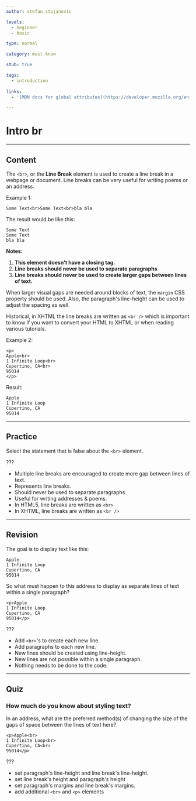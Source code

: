 ```yaml
---
author: stefan.stojanovic

levels:
  - beginner
  - basic

type: normal

category: must-know

stub: true

tags:
  - introduction
  
links:
  - '[MDN docs for global attributes](https://developer.mozilla.org/en-US/docs/Web/HTML/Global_attributes){website}'

---
```

# Intro br
---
## Content

The `<br>`, or the **Line Break** element is used to create a line break in a webpage or document. Line breaks can be very useful for writing poems or an address.

Example 1:
```
Some Text<br>Some Text<br>bla bla
```

The result would be like this:
```
Some Text
Some Text
bla bla
```

**Notes:**
  1) **This element doesn't have a closing tag.**
  2) **Line breaks should never be used to separate paragraphs**
  3) **Line breaks should never be used to create larger gaps between lines of text.**
  
When larger visual gaps are needed around blocks of text, the `margin` CSS property should be used. Also, the paragraph's line-height can be used to adjust the spacing as well.

Historical, in XHTML the line breaks are written as `<br />` which is important to know if you want to convert your HTML to XHTML or when reading various tutorials.

Example 2:
```
<p>
Apple<br>
1 Infinite Loop<br>
Cupertino, CA<br>
95014
</p>
```
Result:
```
Apple
1 Infinite Loop
Cupertino, CA
95014
```


---
## Practice

Select the statement that is false about the `<br>` element. 

???

* Multiple line breaks are encouraged to create more gap between lines of text.
* Represents line breaks. 
* Should never be used to separate paragraphs. 
* Useful for writing addresses & poems.
* In HTML5, line breaks are written as `<br>`
* In XHTML, line breaks are written as `<br />`


---
## Revision

The goal is to display text like this:  
```
Apple
1 Infinite Loop
Cupertino, CA
95014
```
So what must happen to this address to display as separate lines of text within a single paragraph? 
```
<p>Apple
1 Infinite Loop
Cupertino, CA
95014</p>
```
???

* Add `<br>`'s to create each new line.
* Add paragraphs to each new line. 
* New lines should be created using line-height.
* New lines are not possible within a single paragraph.
* Nothing needs to be done to the code.

---
## Quiz

### How much do you know about styling text?

In an address, what are the preferred method(s) of changing the size of the gaps of space between the lines of text here?

```
<p>Apple<br>
1 Infinite Loop<br>
Cupertino, CA<br>
95014</p>
```

???

* set paragraph's line-height and line break's line-height. 
* set line break's height and paragraph's height
* set paragraph's margins and line break's margins.
* add additional `<br>` and `<p>` elements


